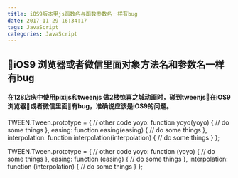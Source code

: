 ```yaml
---
title: iOS9版本里js函数名与函数参数名一样有bug
date: 2017-11-29 16:34:17
tags: JavaScript
categories: JavaScript
---
```


## iOS9 浏览器或者微信里面对象方法名和参数名一样有bug
#### 在128店庆中使用pixijs和tweenjs 做2楼惊喜之城动画时，碰到tweenjs在iOS9浏览器或者微信里面有bug，准确说应该是iOS9的问题。

  TWEEN.Tween.prototype = {
    // other code
    yoyo: function yoyo(yoyo) {
      // do some things
    },
    easing: function easing(easing) {
      // do some things
    },
    interpolation: function interpolation(interpolation) {
      // do some things
    }
  };

  TWEEN.Tween.prototype = {
    // other code
    yoyo: function (yoyo) {
      // do some things
    },
    easing: function (easing) {
      // do some things
    },
    interpolation: function (interpolation) {
      // do some things
    }
  };